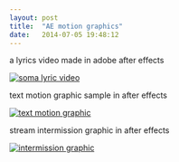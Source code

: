 ```yaml
---
layout: post
title:  "AE motion graphics"
date:   2014-07-05 19:48:12
---
```

a lyrics video made in adobe after effects

[![soma lyric video](https://img.youtube.com/vi/AFKdIp6MkL0/0.jpg)](https://www.youtube.com/watch?v=AFKdIp6MkL0)

text motion graphic sample in after effects

[![text motion graphic](https://img.youtube.com/vi/-1X2ebmbzPs/0.jpg)](https://www.youtube.com/watch?v=-1X2ebmbzPs)

stream intermission graphic in after effects

[![intermission graphic](https://img.youtube.com/vi/peOBiAp4-zQ/0.jpg)](https://www.youtube.com/watch?v=peOBiAp4-zQ)
